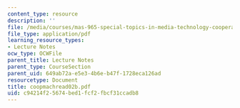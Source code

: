 ```yaml
---
content_type: resource
description: ''
file: /media/courses/mas-965-special-topics-in-media-technology-cooperative-machines-fall-2003/c94214f25674bed1fcf2fbcf31ccadb8_coopmachread02b.pdf
file_type: application/pdf
learning_resource_types:
- Lecture Notes
ocw_type: OCWFile
parent_title: Lecture Notes
parent_type: CourseSection
parent_uid: 649ab72a-e5e3-4b6e-b47f-1728eca126ad
resourcetype: Document
title: coopmachread02b.pdf
uid: c94214f2-5674-bed1-fcf2-fbcf31ccadb8
---
```

